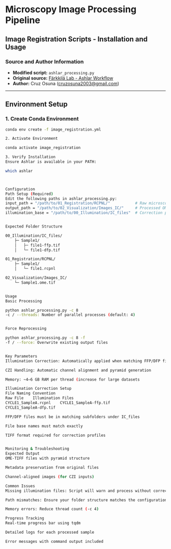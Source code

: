 # Microscopy Image Processing Pipeline

## Image Registration Scripts - Installation and Usage

### Source and Author Information
- **Modified script:** `ashlar_processing.py`  
- **Original source:** [Färkkilä Lab - Ashlar Workflow](https://github.com/farkkilab/image_processing/blob/main/pipeline/1_stitching/ashlar_workflow.py)  
- **Author:** Cruz Osuna ([cruzosuna2003@gmail.com](mailto:cruzosuna2003@gmail.com))

---

## Environment Setup

### 1. Create Conda Environment
```bash
conda env create -f image_registration.yml

2. Activate Environment

conda activate image_registration

3. Verify Installation
Ensure Ashlar is available in your PATH:

which ashlar



Configuration
Path Setup (Required)
Edit the following paths in ashlar_processing.py:
input_path = "/path/to/01_Registration/RCPNL/"           # Raw microscopy files  
output_path = "/path/to/02_Visualization/Images_IC/"     # Processed OME-TIFFs  
illumination_base = "/path/to/00_Illumination/IC_files"  # Correction profiles


Expected Folder Structure

00_Illumination/IC_files/
    ├─ Sample1/
    │   ├─ file1-ffp.tif
    │   └─ file1-dfp.tif

01_Registration/RCPNL/
    ├─ Sample1/
    │   └─ file1.rcpnl

02_Visualization/Images_IC/
    └─ Sample1.ome.tif


Usage
Basic Processing

python ashlar_processing.py -c 8
-c / --threads: Number of parallel processes (default: 4)


Force Reprocessing

python ashlar_processing.py -c 8 -f
-f / --force: Overwrite existing output files


Key Parameters
Illumination Correction: Automatically applied when matching FFP/DFP files are found

CZI Handling: Automatic channel alignment and pyramid generation

Memory: ~4–6 GB RAM per thread (increase for large datasets

Illumination Correction Setup
File Naming Convention
Raw File	Illumination Files
CYCLE1_SampleA.rcpnl	CYCLE1_SampleA-ffp.tif
CYCLE1_SampleA-dfp.tif

FFP/DFP files must be in matching subfolders under IC_files

File base names must match exactly

TIFF format required for correction profiles


Monitoring & Troubleshooting
Expected Output
OME-TIFF files with pyramid structure

Metadata preservation from original files

Channel-aligned images (for CZI inputs)

Common Issues
Missing illumination files: Script will warn and process without correction

Path mismatches: Ensure your folder structure matches the configuration

Memory errors: Reduce thread count (-c 4)

Progress Tracking
Real-time progress bar using tqdm

Detailed logs for each processed sample

Error messages with command output included

